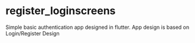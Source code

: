 # register_loginscreens
Simple basic authentication app designed in flutter. App design is based on Login/Register Design
